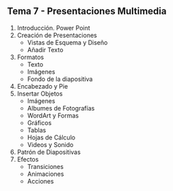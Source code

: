 ﻿## **Tema 7 - Presentaciones Multimedia**

1. Introducción.  Power Point
2. Creación de Presentaciones
	- Vistas de Esquema y Diseño
	- Añadir Texto
3. Formatos
	- Texto
	- Imágenes
	- Fondo de la diapositiva
4. Encabezado y Pie
5. Insertar Objetos
	- Imágenes
	- Albumes de Fotografías
	- WordArt y Formas
	- Gráficos
	- Tablas
	- Hojas de Cálculo
	- Videos y Sonido
6. Patrón de Diapositivas
7. Efectos
	- Transiciones
	- Animaciones
	- Acciones
<!--stackedit_data:
eyJoaXN0b3J5IjpbLTQ5MDY3ODA1MiwxODI1MjI3Nzc0LC0xND
ExODI0NjgzXX0=
-->